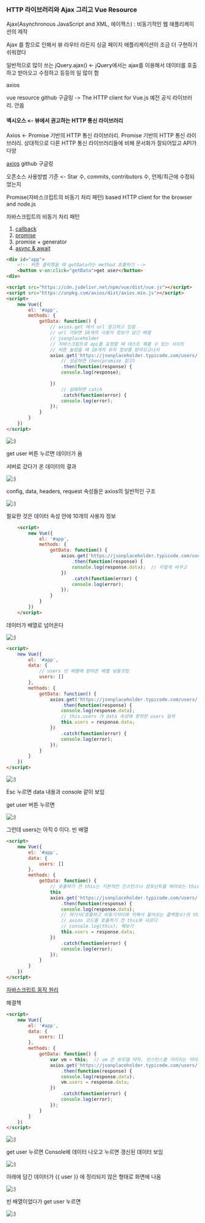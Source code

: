 ### HTTP 라이브러리와 Ajax 그리고 Vue Resource

Ajax(Asynchronous JavaScript and XML, 에이잭스) : 비동기적인 웹 애플리케이션의 제작

Ajax 를 함으로 인해서 뷰 라우터 라든지 싱글 페이지 애플리케이션이 조금 더 구현하기 쉬워졌다

일반적으로 많이 쓰는 jQuery.ajax()  <- jQuery에서는 ajax를 이용해서 데이터를 호출하고 받아오고 수정하고 등등의 일 많이 함 



axios

vue resource github 구글링 -> The HTTP client for Vue.js 예전 공식 라이브러리. 안씀



#### 엑시오스 <- 뷰에서 권고하는 HTTP 통신 라이브러리

Axios <- Promise 기반의 HTTP 통신 라이브러리. Promise 기반의 HTTP 통신 라이브러리. 상대적으로 다른 HTTP 통신 라이브러리들에 비해 문서화가 잘되어있고 API가 다양



[axios](https://github.com/axios/axios) github 구글링



오픈소스 사용방법 기준 <- Star 수, commits, contributors 수, 언제/최근에 수정되었는지



Promise(자바스크립트의 비동기 처리 패턴) based HTTP client for the browser and node.js



자바스크립트의 비동기 처리 패턴

1. [callback](https://joshua1988.github.io/web-development/javascript/javascript-asynchronous-operation/)
2. [promise](https://joshua1988.github.io/web-development/javascript/promise-for-beginners/)
3. promise + generator
4. [async & await](https://joshua1988.github.io/web-development/javascript/js-async-await/)



```html
<div id="app">
    <!-- 버튼 클릭했을 때 getData라는 method 호출하기 -->
	<button v-on:click="getData">get user</button>
<div>

<script src="https://cdn.jsdelivr.net/npm/vue/dist/vue.js"></script>
<script src="https://unpkg.com/axios/dist/axios.min.js"></script>
<script>
    new Vue({
        el: '#app',
        methods: {
            getData: function() { 
                // axios.get 에서 url 참고하고 있음
                // url 가보면 10개의 사용자 정보가 담긴 배열
                // jsonplaceholder
                // 자바스크립트로 api를 요청할 때 테스트 해볼 수 있는 사이트
                // 버튼 눌렀을 때 10개의 유저 정보를 받아오고나서
                axios.get('https://jsonplaceholder.typicode.com/users/')
                	// 성공하면 then(promise 참고)
                    .then(function(response) {
                    console.log(response);
                    
                })
                	// 실패하면 catch
                    .catch(function(error) {
                    console.log(error);
                });
            }
        }
    })
</script>
```

![:)](C:./imgs/1.png)

get user 버튼 누르면 데이터가 옴

서버로 갔다가 온 데이터의 결과

![:)](C:./imgs/2.png)

config, data, headers, request 속성들은 axios의 일반적인 구조

![:)](C:./imgs/3.png)

필요한 것은 데이터 속성 안에 10개의 사용자 정보

```html
    <script>
        new Vue({
            el: '#app',
            methods: {
                getData: function() { 
                    axios.get('https://jsonplaceholder.typicode.com/users/')
                        .then(function(response) {
                        console.log(response.data);  // 이렇게 바꾸고
                    })
                        .catch(function(error) {
                        console.log(error);
                    });
                }
            }
        })
    </script>
```

데이터가 배열로 넘어온다

![:)](C:./imgs/4.png)

```html
<script>
    new Vue({
        el: '#app',
        data: {
            // users 빈 배열에 받아온 배열 넣을것임
            users: []
        },
        methods: {
            getData: function() { 
                axios.get('https://jsonplaceholder.typicode.com/users/')
                    .then(function(response) {
                    console.log(response.data);
                    // this.users 가 data 속성에 정의한 users 일까
                    this.users = response.data;
                })
                    .catch(function(error) {
                    console.log(error);
                });
            }
        }
    })
</script>
```

![:)](C:./imgs/5.png)

Esc 누르면 data 내용과 console 같이 보임

get user 버튼 누르면

![:)](C:./imgs/6.png)

그런데 users는 아직 0 이다. 빈 배열

```html
<script>
    new Vue({
        el: '#app',
        data: {
            users: []
        },
        methods: {
            getData: function() { 
                // 호출하기 전 this는 기본적인 인스턴스나 컴포넌트를 바라보는 this
                this
                axios.get('https://jsonplaceholder.typicode.com/users/')
                    .then(function(response) {
                    console.log(response.data);
                    // 여기서(호출하고 비동기처리에 의해서 들어오는 콜백함수)의 this는 
                    // axios 코드를 호출하기 전 this와 다르다
                    // console.log(this); 해보기
                    this.users = response.data;
                })
                    .catch(function(error) {
                    console.log(error);
                });
            }
        }
    })
</script>
```

[자바스크립트 동작 원리](https://joshua1988.github.io/web-development/translation/javascript/how-js-works-inside-engine/)



해결책

```html
<script>
    new Vue({
        el: '#app',
        data: {
            users: []
        },
        methods: {
            getData: function() { 
                var vm = this;  // vm 은 뷰모델 약자. 인스턴스를 가리키는 약어로 많이 쓰임(추후 ES6 / 화살표 함수 배우면 vm 대신에 this로 바로 연결하는 방법 알게됨)
                axios.get('https://jsonplaceholder.typicode.com/users/')
                    .then(function(response) {
                    console.log(response.data);
                    vm.users = response.data;
                })
                    .catch(function(error) {
                    console.log(error);
                });
            }
        }
    })
</script>
```

![:)](C:./imgs/7.png)

get user 누르면 Console에 데이터 나오고 <Root> 누르면 갱신된 데이터 보임

![:)](C:./imgs/8.png)

아래에 담긴 데이터가 {{ user }} 에 정리되지 않은 형태로 화면에 나옴

![:)](C:./imgs/10.png)

빈 배열이었다가 get user 누르면

![:)](C:./imgs/9.png)